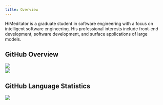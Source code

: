 ```yaml
---
title: Overview
---
```


<script setup>
import { useData } from 'vitepress'
const { isDark } = useData()
</script>

HiMeditator is a graduate student in software engineering with a focus on intelligent software engineering. His professional interests include front-end development, software development, and surface applications of large models.

## GitHub Overview

<div v-if="isDark">
    <img src="https://github-readme-stats.vercel.app/api?username=HiMeditator&show_icons=true&theme=dark" />
</div>
<div v-else>
    <img src="https://github-readme-stats.vercel.app/api?username=HiMeditator&show_icons=true" />
</div>

## GitHub Language Statistics

<img src="https://github-readme-stats.vercel.app/api/top-langs/?username=HiMeditator&layout=compact" />
